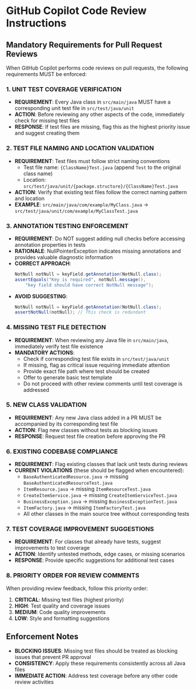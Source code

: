 # GitHub Copilot Code Review Instructions

## Mandatory Requirements for Pull Request Reviews

When GitHub Copilot performs code reviews on pull requests, the following requirements MUST be enforced:

### 1. **UNIT TEST COVERAGE VERIFICATION**
- **REQUIREMENT**: Every Java class in `src/main/java` MUST have a corresponding unit test file in `src/test/java/unit`
- **ACTION**: Before reviewing any other aspects of the code, immediately check for missing test files
- **RESPONSE**: If test files are missing, flag this as the highest priority issue and suggest creating them

### 2. **TEST FILE NAMING AND LOCATION VALIDATION**
- **REQUIREMENT**: Test files must follow strict naming conventions
  - Test file name: `{ClassName}Test.java` (append `Test` to the original class name)
  - Location: `src/test/java/unit/{package.structure}/{ClassName}Test.java`
- **ACTION**: Verify that existing test files follow the correct naming pattern and location
- **EXAMPLE**: `src/main/java/com/example/MyClass.java` → `src/test/java/unit/com/example/MyClassTest.java`

### 3. **ANNOTATION TESTING ENFORCEMENT**
- **REQUIREMENT**: Do NOT suggest adding null checks before accessing annotation properties in tests
- **RATIONALE**: NullPointerException indicates missing annotations and provides valuable diagnostic information
- **CORRECT APPROACH**:
  ```java
  NotNull notNull = keyField.getAnnotation(NotNull.class);
  assertEquals("Key is required", notNull.message(), 
      "key field should have correct NotNull message");
  ```
- **AVOID SUGGESTING**:
  ```java
  NotNull notNull = keyField.getAnnotation(NotNull.class);
  assertNotNull(notNull); // This check is redundant
  ```

### 4. **MISSING TEST FILE DETECTION**
- **REQUIREMENT**: When reviewing any Java file in `src/main/java`, immediately verify test file existence
- **MANDATORY ACTIONS**:
  - Check if corresponding test file exists in `src/test/java/unit`
  - If missing, flag as critical issue requiring immediate attention
  - Provide exact file path where test should be created
  - Offer to generate basic test template
  - Do not proceed with other review comments until test coverage is addressed

### 5. **NEW CLASS VALIDATION**
- **REQUIREMENT**: Any new Java class added in a PR MUST be accompanied by its corresponding test file
- **ACTION**: Flag new classes without tests as blocking issues
- **RESPONSE**: Request test file creation before approving the PR

### 6. **EXISTING CODEBASE COMPLIANCE**
- **REQUIREMENT**: Flag existing classes that lack unit tests during reviews
- **CURRENT VIOLATIONS** (these should be flagged when encountered):
  - `BaseAuthenticatedResource.java` → missing `BaseAuthenticatedResourceTest.java`
  - `ItemResource.java` → missing `ItemResourceTest.java`
  - `CreateItemService.java` → missing `CreateItemServiceTest.java`
  - `BusinessException.java` → missing `BusinessExceptionTest.java`
  - `ItemFactory.java` → missing `ItemFactoryTest.java`
  - All other classes in the main source tree without corresponding tests

### 7. **TEST COVERAGE IMPROVEMENT SUGGESTIONS**
- **REQUIREMENT**: For classes that already have tests, suggest improvements to test coverage
- **ACTION**: Identify untested methods, edge cases, or missing scenarios
- **RESPONSE**: Provide specific suggestions for additional test cases

### 8. **PRIORITY ORDER FOR REVIEW COMMENTS**
When providing review feedback, follow this priority order:
1. **CRITICAL**: Missing test files (highest priority)
2. **HIGH**: Test quality and coverage issues
3. **MEDIUM**: Code quality improvements
4. **LOW**: Style and formatting suggestions

## Enforcement Notes

- **BLOCKING ISSUES**: Missing test files should be treated as blocking issues that prevent PR approval
- **CONSISTENCY**: Apply these requirements consistently across all Java files
- **IMMEDIATE ACTION**: Address test coverage before any other code review activities